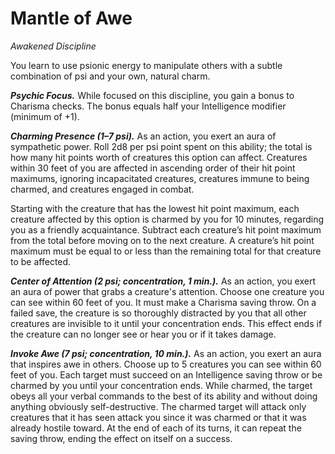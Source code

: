 # Mantle of Awe
*Awakened Discipline*

You learn to use psionic energy to manipulate others with a subtle combination of psi and your own, natural charm.

***Psychic Focus.*** While focused on this discipline, you gain a bonus to Charisma checks. The bonus equals half your Intelligence modifier (minimum of +1).

***Charming Presence (1–7 psi).*** As an action, you exert an aura of sympathetic power. Roll 2d8 per psi point spent on this ability; the total is how many hit points worth of creatures this option can affect. Creatures within 30 feet of you are affected in ascending order of their hit point maximums, ignoring incapacitated creatures, creatures immune to being charmed, and creatures engaged in combat.

Starting with the creature that has the lowest hit point maximum, each creature affected by this option is charmed by you for 10 minutes, regarding you as a friendly acquaintance. Subtract each creature’s hit point maximum from the total before moving on to the next creature. A creature’s hit point maximum must be equal to or less than the remaining total for that creature to be affected.

***Center of Attention (2 psi; concentration, 1 min.).*** As an action, you exert an aura of power that grabs a creature's attention. Choose one creature you can see within 60 feet of you. It must make a Charisma saving throw. On a failed save, the creature is so thoroughly distracted by you that all other creatures are invisible to it until your concentration ends. This effect ends if the creature can no longer see or hear you or if it takes damage.

***Invoke Awe (7 psi; concentration, 10 min.).*** As an action, you exert an aura that inspires awe in others. Choose up to 5 creatures you can see within 60 feet of you. Each target must succeed on an Intelligence saving throw or be charmed by you until your concentration ends. While charmed, the target obeys all your verbal commands to the best of its ability and without doing anything obviously self-destructive. The charmed target will attack only creatures that it has seen attack you since it was charmed or that it was already hostile toward. At the end of each of its turns, it can repeat the saving throw, ending the effect on itself on a success.
